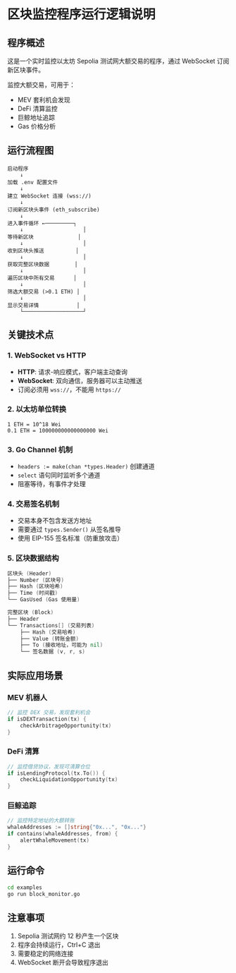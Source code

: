 # 区块监控程序运行逻辑说明

## 程序概述
这是一个实时监控以太坊 Sepolia 测试网大额交易的程序，通过 WebSocket 订阅新区块事件。
  
  监控大额交易，可用于：
  - MEV 套利机会发现
  - DeFi 清算监控
  - 巨鲸地址追踪
  - Gas 价格分析

## 运行流程图
```
启动程序
    ↓
加载 .env 配置文件
    ↓
建立 WebSocket 连接 (wss://)
    ↓
订阅新区块头事件 (eth_subscribe)
    ↓
进入事件循环 ←─────────┐
    ↓                   │
等待新区块              │
    ↓                   │
收到区块头推送          │
    ↓                   │
获取完整区块数据        │
    ↓                   │
遍历区块中所有交易      │
    ↓                   │
筛选大额交易 (>0.1 ETH) │
    ↓                   │
显示交易详情            │
    └───────────────────┘
```

## 关键技术点

### 1. WebSocket vs HTTP
- **HTTP**: 请求-响应模式，客户端主动查询
- **WebSocket**: 双向通信，服务器可以主动推送
- 订阅必须用 `wss://`，不能用 `https://`

### 2. 以太坊单位转换
```
1 ETH = 10^18 Wei
0.1 ETH = 100000000000000000 Wei
```

### 3. Go Channel 机制
- `headers := make(chan *types.Header)` 创建通道
- `select` 语句同时监听多个通道
- 阻塞等待，有事件才处理

### 4. 交易签名机制
- 交易本身不包含发送方地址
- 需要通过 `types.Sender()` 从签名推导
- 使用 EIP-155 签名标准（防重放攻击）

### 5. 区块数据结构
```go
区块头 (Header)
├── Number (区块号)
├── Hash (区块哈希)
├── Time (时间戳)
└── GasUsed (Gas 使用量)

完整区块 (Block)
├── Header
└── Transactions[] (交易列表)
    ├── Hash (交易哈希)
    ├── Value (转账金额)
    ├── To (接收地址，可能为 nil)
    └── 签名数据 (v, r, s)
```

## 实际应用场景

### MEV 机器人
```go
// 监控 DEX 交易，发现套利机会
if isDEXTransaction(tx) {
    checkArbitrageOpportunity(tx)
}
```

### DeFi 清算
```go
// 监控借贷协议，发现可清算仓位
if isLendingProtocol(tx.To()) {
    checkLiquidationOpportunity(tx)
}
```

### 巨鲸追踪
```go
// 监控特定地址的大额转账
whaleAddresses := []string{"0x...", "0x..."}
if contains(whaleAddresses, from) {
    alertWhaleMovement(tx)
}
```

## 运行命令
```bash
cd examples
go run block_monitor.go
```

## 注意事项
1. Sepolia 测试网约 12 秒产生一个区块
2. 程序会持续运行，Ctrl+C 退出
3. 需要稳定的网络连接
4. WebSocket 断开会导致程序退出